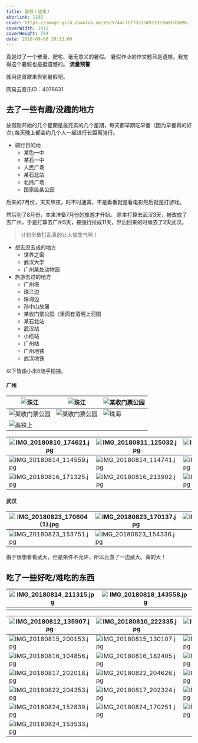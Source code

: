 ```yaml
---
title: 暑假！结束！
abbrlink: 1195
cover: https://image.gslb.dawnlab.me/e625744c71ffd333493192160d7bb09c.jpg
coverWidth: 1412
coverHeight: 794
date: 2018-09-08 20:13:00
---
```

真是过了一个散漫、肥宅、毫无意义的暑假。
暑假作业的作文题目是遗憾，我觉得这个暑假也是挺遗憾的。
**流量预警**
<!--more-->

就用这首歌来告别暑假吧。

网易云音乐ID：4078631

## 去了一些有趣/没趣的地方
放假刚开始的几个星期是最充实的几个星期，每天都早期吃早餐（因为早餐真的好次),每天晚上都会约几个人一起进行长距离骑行。

- 骑行目的地
  - 某色一中
  - 某石一中
  - 人民广场
  - 某石北站
  - 北纬广场
  - 国家级某公园

后来的7月份，天天熬夜，时不时通宵，不是看番就是看电影然后就是打游戏。

然后到了8月份，本来准备7月份的旅游才开始。
原本打算去武汉3天，被改成了去广州，于是打算去广州5天，被强行拉成11天，然后回来的时候去了2天武汉。

> 计划全被打乱真的让人很生气啊！

- 想去没去成的地方
  - 世界之窗
  - 武汉大学
  - 广州某处动物园
- 旅游去过的地方
  - 广州塔
  - 珠江边
  - 珠海边
  - 孙中山故居
  - 某收门票公园（里面有清明上河图
  - 某石北站
  - 武汉站
  - 小榄站
  - 广州站
  - 广州地铁
  - 武汉地铁

以下皆由小米6随手拍摄。

#### 广州

 ![珠江](../../images/暑假！结束！/5b8a59551a4d8.jpg)         | ![珠江](../../images/暑假！结束！/5b8a6ab761262.jpg)         | ![某收门票公园](../../images/暑假！结束！/5b8a5994b6e28.jpg) 
 ------------------------------------------------------------ | ------------------------------------------------------------ | ------------------------------------------------------------ 
 ![某收门票公园](../../images/暑假！结束！/5b8a5994b6e28.jpg) | ![某收门票公园](../../images/暑假！结束！/5b8a5c8c34439.jpg) | ![珠海](../../images/暑假！结束！/5b8a59d5c50f3.jpg)         
 ![高铁上](../../images/暑假！结束！/5b8a5c8c38a3f.jpg)       |                                                              |                                                              


 ![IMG_20180810_174621.jpg](../../images/暑假！结束！/5b8a95c57c988.jpg) | ![IMG_20180811_125032.jpg](../../images/暑假！结束！/5b8a95c721f6f.jpg) | ![IMG_20180811_135904.jpg](../../images/暑假！结束！/5b8a95c87f8c2.jpg) | ![IMG_20180811_140602.jpg](../../images/暑假！结束！/5b8a95c955002.jpg) 
 ------------------------------------------------------------ | ------------------------------------------------------------ | ------------------------------------------------------------ | ------------------------------------------------------------ 
 ![IMG_20180814_114559.jpg](../../images/暑假！结束！/5b8a95c96d394.jpg) | ![IMG_20180814_114741.jpg](../../images/暑假！结束！/5b8a95c9aa2d9.jpg) | ![IMG_20180816_162243.jpg](../../images/暑假！结束！/5b8a95c9cd5b6.jpg) | ![IMG_20180816_161133.jpg](../../images/暑假！结束！/5b8a95c9d1567.jpg) 
 ![IMG_20180816_171325.jpg](../../images/暑假！结束！/5b8a95cfc342e.jpg) | ![IMG_20180816_213902.jpg](../../images/暑假！结束！/5b8a9625e5775.jpg) | ![IMG_20180822_113242.jpg](../../images/暑假！结束！/5b8a95d0077fb.jpg) | ![IMG_20180822_114951.jpg](../../images/暑假！结束！/5b8a95d05f957.jpg) 

#### 武汉

 ![IMG_20180823_170604 (1).jpg](../../images/暑假！结束！/5b8a6d6f8aa42.jpg) | ![IMG_20180823_170137.jpg](../../images/暑假！结束！/5b8a6cd0ec124.jpg) | ![IMG_20180824_231220.jpg](../../images/暑假！结束！/5b8a6cd015b59.jpg) | ![IMG_20180824_120512.jpg](../../images/暑假！结束！/5b8a6cd0f066b.jpg) 
 ------------------------------------------------------------ | ------------------------------------------------------------ | ------------------------------------------------------------ | ------------------------------------------------------------ 
 ![IMG_20180823_153751.jpg](../../images/暑假！结束！/5b8a6cd100651.jpg) | ![IMG_20180823_154336.jpg](../../images/暑假！结束！/5b8a6cd102c4e.jpg) |                                                              |                                                              

由于很想看看武大，但是条件不允许，所以云游了一边武大。真的大！

## 吃了一些好吃/难吃的东西



| ![IMG_20180814_211315.jpg](../../images/暑假！结束！/5b93b303233e0.jpg) | ![IMG_20180818_143558.jpg](../../images/暑假！结束！/5b93b3033b88a.jpg) |
| ------------------------------------------------------------ | ------------------------------------------------------------ |
|                                                              |                                                              |




 ![IMG_20180812_135907.jpg](../../images/暑假！结束！/5b93b35d5af01.jpg) | ![IMG_20180810_222335.jpg](../../images/暑假！结束！/5b93b35d5c64d.jpg) | ![IMG_20180815_202432.jpg](../../images/暑假！结束！/5b93b35d29e8d.jpg) | ![IMG_20180812_141342.jpg](../../images/暑假！结束！/5b93b35d59ce9.jpg) 
 ------------------------------------------------------------ | ------------------------------------------------------------ | ------------------------------------------------------------ | ------------------------------------------------------------ 
 ![IMG_20180815_200153.jpg](../../images/暑假！结束！/5b93b35d72cae.jpg) | ![IMG_20180815_130107.jpg](../../images/暑假！结束！/5b93b35d71214.jpg) | ![IMG_20180814_131453.jpg](../../images/暑假！结束！/5b93b35d71818.jpg) | ![IMG_20180815_125459_1.jpg](../../images/暑假！结束！/5b93b35d731af.jpg) 
 ![IMG_20180816_104856.jpg](../../images/暑假！结束！/5b93b35d76c1e.jpg) | ![IMG_20180816_182405.jpg](../../images/暑假！结束！/5b93b395ce42c.jpg) | ![IMG_20180816_182408.jpg](../../images/暑假！结束！/5b93b395f30ac.jpg) | ![IMG_20180823_165741.jpg](../../images/暑假！结束！/5b93b4798f933.jpg) 
 ![IMG_20180817_202018.jpg](../../images/暑假！结束！/5b93b3ccab6a9.jpg) | ![IMG_20180822_204626.jpg](../../images/暑假！结束！/5b93b3ccb2cf5.jpg) | ![IMG_20180822_204334.jpg](../../images/暑假！结束！/5b93b3ccedaaf.jpg) | ![IMG_20180817_202014.jpg](../../images/暑假！结束！/5b93b3ccef361.jpg) 
 ![IMG_20180822_204353.jpg](../../images/暑假！结束！/5b93b3cd0ab57.jpg) | ![IMG_20180817_202324.jpg](../../images/暑假！结束！/5b93b3cd0b08a.jpg) | ![IMG_20180822_204444.jpg](../../images/暑假！结束！/5b93b3cd1ea8e.jpg) | ![IMG_20180823_091935.jpg](../../images/暑假！结束！/5b93b3ce0ade6.jpg) 
 ![IMG_20180824_152839.jpg](../../images/暑假！结束！/5b93b3ce5859d.jpg) | ![IMG_20180824_170251.jpg](../../images/暑假！结束！/5b93b3df97044.jpg) | ![IMG_20180824_162006.jpg](../../images/暑假！结束！/5b93b3df9e61a.jpg) | ![IMG_20180824_170254.jpg](../../images/暑假！结束！/5b93b3df9ed3d.jpg) 
 ![IMG_20180824_153533.jpg](../../images/暑假！结束！/5b93b3dfa04e9.jpg) |                                                              |                                                              |                                                              
